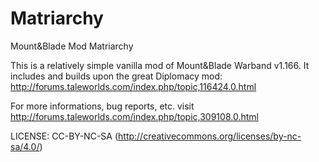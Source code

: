 Matriarchy
==========

Mount&amp;Blade Mod Matriarchy

This is a relatively simple vanilla mod of Mount&amp;Blade Warband v1.166.
It includes and builds upon the great Diplomacy mod: http://forums.taleworlds.com/index.php/topic,116424.0.html

For more informations, bug reports, etc. visit http://forums.taleworlds.com/index.php/topic,309108.0.html

LICENSE: CC-BY-NC-SA (http://creativecommons.org/licenses/by-nc-sa/4.0/)
